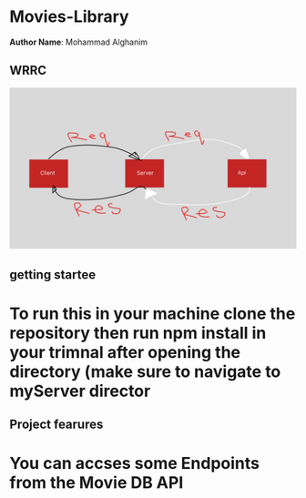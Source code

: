 # Movies-Library 
**Author Name**: Mohammad Alghanim
## WRRC
![img](./img/Untitled2.png)
## getting startee
# To run this in your machine clone the repository then run npm install in your trimnal after opening the directory (make sure to navigate to myServer director
## Project fearures
# You can accses some Endpoints from the Movie DB API

